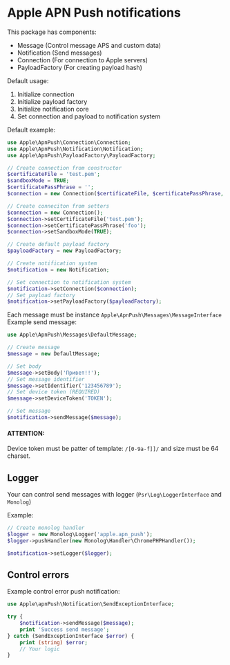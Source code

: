 Apple APN Push notifications
============================

This package has components:

* Message (Control message APS and custom data)
* Notification (Send messages)
* Connection (For connection to Apple servers)
* PayloadFactory (For creating payload hash)

Default usage:
1. Initialize connection
2. Initialize payload factory
3. Initialize notification core
4. Set connection and payload to notification system

Default example:
```php
use Apple\ApnPush\Connection\Connection;
use Apple\ApnPush\Notification\Notification;
use Apple\ApnPush\PayloadFactory\PayloadFactory;

// Create connection from constructor
$certificateFile = 'test.pem';
$sandboxMode = TRUE;
$certificatePassPhrase = '';
$connection = new Connection($certificateFile, $certificatePassPhrase, $sandboxMode);

// Create conneciton from setters
$connection = new Connection();
$connection->setCertificateFile('test.pem');
$connection->setCertificatePassPhrase('foo');
$connection->setSandboxMode(TRUE);

// Create default payload factory
$payloadFactory = new PayloadFactory;

// Create notification system
$notification = new Notification;

// Set connection to notification system
$notification->setConnection($connection);
// Set payload factory
$notification->setPayloadFactory($payloadFactory);
```

Each message must be instance `Apple\ApnPush\Messages\MessageInterface`
Example send message:

```php
use Apple\ApnPush\Messages\DefaultMessage;

// Create message
$message = new DefaultMessage;

// Set body
$message->setBody('Привет!!');
// Set message identifier
$message->setIdentifier('123456789');
// Set device token (REQUIRED)
$message->setDeviceToken('TOKEN');

// Set message
$notification->sendMessage($message);
```

#### ATTENTION:
Device token must be patter of template: `/[0-9a-f]]/` and size must be 64 charset.

Logger
------

Your can control send messages with logger (`Psr\Log\LoggerInterface` and `Monolog`)

Example:

```php
// Create monolog handler
$logger = new Monolog\Logger('apple.apn_push');
$logger->pushHandler(new Monolog\Handler\ChromePHPHandler());

$notification->setLogger($logger);
```

Control errors
--------------

Example control error push notification:

```php
use Apple\apnPush\Notification\SendExceptionInterface;

try {
    $notification->sendMessage($message);
    print 'Success send message';
} catch (SendExceptionInterface $error) {
    print (string) $error;
    // Your logic
}
```